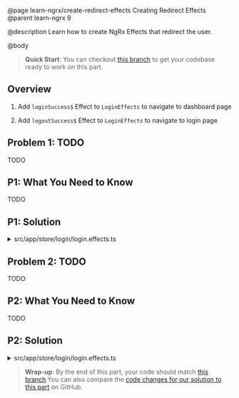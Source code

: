 @page learn-ngrx/create-redirect-effects Creating Redirect Effects
@parent learn-ngrx 9

@description Learn how to create NgRx Effects that redirect the user.

@body

> **Quick Start**: You can checkout [this branch](https://github.com/bitovi/angular-ngrx-chat/tree/test-api-effects) to get your codebase ready to work on this part.

## Overview

1. Add `loginSuccess$` Effect to `LoginEffects` to navigate to dashboard page

2. Add `logoutSuccess$` Effect to `LoginEffects` to navigate to login page

## Problem 1: TODO

TODO

## P1: What You Need to Know

TODO

## P1: Solution

<details>
<summary>src/app/store/login/login.effects.ts</summary>

@diff ../7-create-api-effects/login.effects.ts ./login.effects-login-success-effect.ts only

</details>

## Problem 2: TODO

TODO

## P2: What You Need to Know

TODO

## P2: Solution

<details>
<summary>src/app/store/login/login.effects.ts</summary>

@diff ./login.effects-login-success-effect.ts ./login.effects.ts only

</details>

> **Wrap-up**: By the end of this part, your code should match [this branch](https://github.com/bitovi/angular-ngrx-chat/tree/create-redirect-effects).You can also compare the [code changes for our solution to this part](https://github.com/bitovi/angular-ngrx-chat/compare/test-api-effects...create-redirect-effects) on GitHub.
